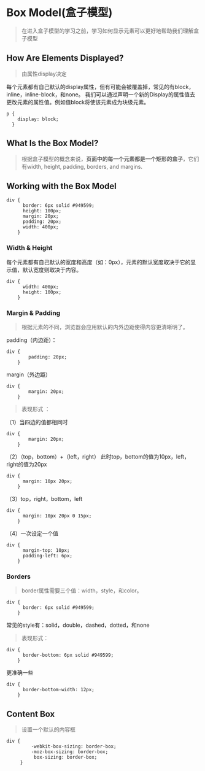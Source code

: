 # Box Model(盒子模型)
>在进入盒子模型的学习之前，学习如何显示元素可以更好地帮助我们理解盒子模型

## How Are Elements Displayed?
>由属性display决定

每个元素都有自己默认的display属性，但有可能会被覆盖掉，常见的有block，inline，inline-block，和none。
我们可以通过声明一个新的Display的属性值去更改元素的属性值。例如值block将使该元素成为块级元素。

    p {
        display: block;
      }

## What Is the Box Model?
>根据盒子模型的概念来说，****页面中的每一个元素都是一个矩形的盒子****，它们有width, height, padding, borders, and margins.

## Working with the Box Model

    div {
          border: 6px solid #949599;
          height: 100px;
          margin: 20px;
          padding: 20px;
          width: 400px;
        }
### Width & Height

每个元素都有自己默认的宽度和高度（如：0px），元素的默认宽度取决于它的显示值，默认宽度则取决于内容。

    div {
          width: 400px;
          height: 100px;
        }

### Margin & Padding

>根据元素的不同，浏览器会应用默认的内外边距使得内容更清晰明了。

padding（内边距）：

    div {
            padding: 20px;
        }

margin（外边距）

    div {
            margin: 20px;
        }
        
>表现形式 ：

（1）当四边的值都相同时

    div {
            margin: 20px;
        }
        
（2）（top，bottom）+（left，right）
此时top，bottom的值为10px，left，right的值为20px

    div {
          margin: 10px 20px;
        }

（3）top，right，bottom，left

    div {
          margin: 10px 20px 0 15px;
        }

（4）一次设定一个值

    div {
          margin-top: 10px;
          padding-left: 6px;
        }

### Borders
>border属性需要三个值：width，style，和color。

    div {
          border: 6px solid #949599;
        }

常见的style有：solid，double，dashed，dotted，和none

>表现形式：

    div {
          border-bottom: 6px solid #949599;
        }
        
更准确一些

    div {
          border-bottom-width: 12px;
        }
 
##  Content Box
>设置一个默认的内容框

    div {
             -webkit-box-sizing: border-box;
             -moz-box-sizing: border-box;
              box-sizing: border-box;
         }




    

























































